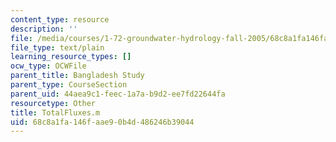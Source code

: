 ```yaml
---
content_type: resource
description: ''
file: /media/courses/1-72-groundwater-hydrology-fall-2005/68c8a1fa146faae90b4d486246b39044_TotalFluxes.m
file_type: text/plain
learning_resource_types: []
ocw_type: OCWFile
parent_title: Bangladesh Study
parent_type: CourseSection
parent_uid: 44aea9c1-feec-1a7a-b9d2-ee7fd22644fa
resourcetype: Other
title: TotalFluxes.m
uid: 68c8a1fa-146f-aae9-0b4d-486246b39044
---
```

